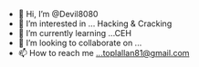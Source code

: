 - 👋 Hi, I’m @Devil8080
- 👀 I’m interested in ... Hacking & Cracking 
- 🌱 I’m currently learning ...CEH 
- 💞️ I’m looking to collaborate on ...
- 📫 How to reach me ...toplallan81@gmail.com

<!---
Devil8080/Devil8080 is a ✨ special ✨ repository because its `README.md` (this file) appears on your GitHub profile.
You can click the Preview link to take a look at your changes.
--->
